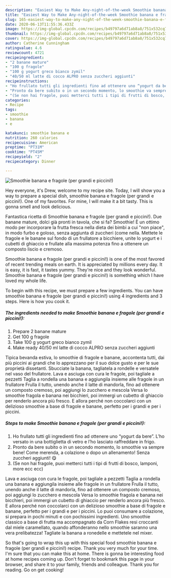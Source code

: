 ```yaml
---
description: "Easiest Way to Make Any-night-of-the-week Smoothie banana e fragole (per grandi e piccini!)"
title: "Easiest Way to Make Any-night-of-the-week Smoothie banana e fragole (per grandi e piccini!)"
slug: 165-easiest-way-to-make-any-night-of-the-week-smoothie-banana-e-fragole-per-grandi-e-piccini
date: 2020-06-13T11:55:36.433Z
image: https://img-global.cpcdn.com/recipes/b49797a6d71ab8a8/751x532cq70/smoothie-banana-e-fragole-per-grandi-e-piccini-recipe-main-photo.jpg
thumbnail: https://img-global.cpcdn.com/recipes/b49797a6d71ab8a8/751x532cq70/smoothie-banana-e-fragole-per-grandi-e-piccini-recipe-main-photo.jpg
cover: https://img-global.cpcdn.com/recipes/b49797a6d71ab8a8/751x532cq70/smoothie-banana-e-fragole-per-grandi-e-piccini-recipe-main-photo.jpg
author: Catherine Cunningham
ratingvalue: 4.6
reviewcount: 4721
recipeingredient:
- "2 banane mature"
- "100 g fragole"
- "100 g yogurt greco bianco zymil"
- "40/50 ml latte di cocco ALPRO senza zuccheri aggiunti"
recipeinstructions:
- "Ho frullato tutti gli ingredienti fino ad ottenere uno “yogurt da bere”. L’ho versato in una bottiglietta di vetro e l’ho lasciato raffreddare in frigo."
- "Pronto da bere subito o in un secondo momento, lo smoothie va sempre bene! Come merenda, a colazione o dopo un allenamento! Senza zuccheri aggiunti! 😋"
- "(Se non hai fragole, puoi metterci tutti i tipi di frutti di bosco, lamponi, more ecc ecc)"
categories:
- Recipe
tags:
- smoothie
- banana
- e

katakunci: smoothie banana e 
nutrition: 260 calories
recipecuisine: American
preptime: "PT31M"
cooktime: "PT45M"
recipeyield: "2"
recipecategory: Dinner

---
```



![Smoothie banana e fragole (per grandi e piccini!)](https://img-global.cpcdn.com/recipes/b49797a6d71ab8a8/751x532cq70/smoothie-banana-e-fragole-per-grandi-e-piccini-recipe-main-photo.jpg)

Hey everyone, it's Drew, welcome to my recipe site. Today, I will show you a way to prepare a special dish, smoothie banana e fragole (per grandi e piccini!). One of my favorites. For mine, I will make it a bit tasty. This is gonna smell and look delicious.

Fantastica ricetta di Smoothie banana e fragole (per grandi e piccini!). Due banane mature, dolci già pronti in tavola, che si fa? Smoothie! È un ottimo modo per incorporare la frutta fresca nella dieta dei bimbi a cui &#34;non piace&#34;, in modo furbo e goloso, senza aggiunta di zuccheri (come nella. Mettete le fragole e le banane sul fondo di un frullatore a bicchiere, unite lo yogurt e i cubetti di ghiaccio e frullate alla massima potenza fino a ottenere un composto liscio e cremoso.

Smoothie banana e fragole (per grandi e piccini!) is one of the most favored of recent trending meals on earth. It is appreciated by millions every day. It is easy, it is fast, it tastes yummy. They're nice and they look wonderful. Smoothie banana e fragole (per grandi e piccini!) is something which I have loved my whole life.


To begin with this recipe, we must prepare a few ingredients. You can have smoothie banana e fragole (per grandi e piccini!) using 4 ingredients and 3 steps. Here is how you cook it.

<!--inarticleads1-->

##### The ingredients needed to make Smoothie banana e fragole (per grandi e piccini!):

1. Prepare 2 banane mature
1. Get 100 g fragole
1. Take 100 g yogurt greco bianco zymil
1. Make ready 40/50 ml latte di cocco ALPRO senza zuccheri aggiunti


Tipica bevanda estiva, lo smoothie di fragole e banane, accontenta tutti, dai più piccini ai grandi che lo apprezzano per il suo dolce gusto e per le sue proprietà dissetanti. Sbucciate la banana, tagliatela a rondelle e versatele nel vaso del frullatore. Lava e asciuga con cura le fragole, poi tagliale a pezzetti Taglia a rondella una banana e aggiungila insieme alle fragole in un frullatore Frulla il tutto, unendo anche il latte di mandorla, fino ad ottenere un composto cremoso, poi aggiungi lo zucchero e mescola Versa lo smoothie fragola e banana nei bicchieri, poi immergi un cubetto di ghiaccio per renderlo ancora più fresco. E allora perché non coccolarci con un delizioso smoothie a base di fragole e banane, perfetto per i grandi e per i piccini. 

<!--inarticleads2-->

##### Steps to make Smoothie banana e fragole (per grandi e piccini!):

1. Ho frullato tutti gli ingredienti fino ad ottenere uno “yogurt da bere”. L’ho versato in una bottiglietta di vetro e l’ho lasciato raffreddare in frigo.
1. Pronto da bere subito o in un secondo momento, lo smoothie va sempre bene! Come merenda, a colazione o dopo un allenamento! Senza zuccheri aggiunti! 😋
1. (Se non hai fragole, puoi metterci tutti i tipi di frutti di bosco, lamponi, more ecc ecc)


Lava e asciuga con cura le fragole, poi tagliale a pezzetti Taglia a rondella una banana e aggiungila insieme alle fragole in un frullatore Frulla il tutto, unendo anche il latte di mandorla, fino ad ottenere un composto cremoso, poi aggiungi lo zucchero e mescola Versa lo smoothie fragola e banana nei bicchieri, poi immergi un cubetto di ghiaccio per renderlo ancora più fresco. E allora perché non coccolarci con un delizioso smoothie a base di fragole e banane, perfetto per i grandi e per i piccini. Lo puoi consumare a colazione, si prepara in pochi minuti e con pochissimi ingredienti. Uno smoothie classico a base di frutta ma accompagnato da Corn Flakes resi croccanti dal miele caramellato, quando affonderanno nello smoothie saranno una vera prelibatezza! Tagliate la banana a ronedelle e mettetele nel mixer. 

So that's going to wrap this up with this special food smoothie banana e fragole (per grandi e piccini!) recipe. Thank you very much for your time. I'm sure that you can make this at home. There is gonna be interesting food at home recipes coming up. Don't forget to bookmark this page in your browser, and share it to your family, friends and colleague. Thank you for reading. Go on get cooking!
